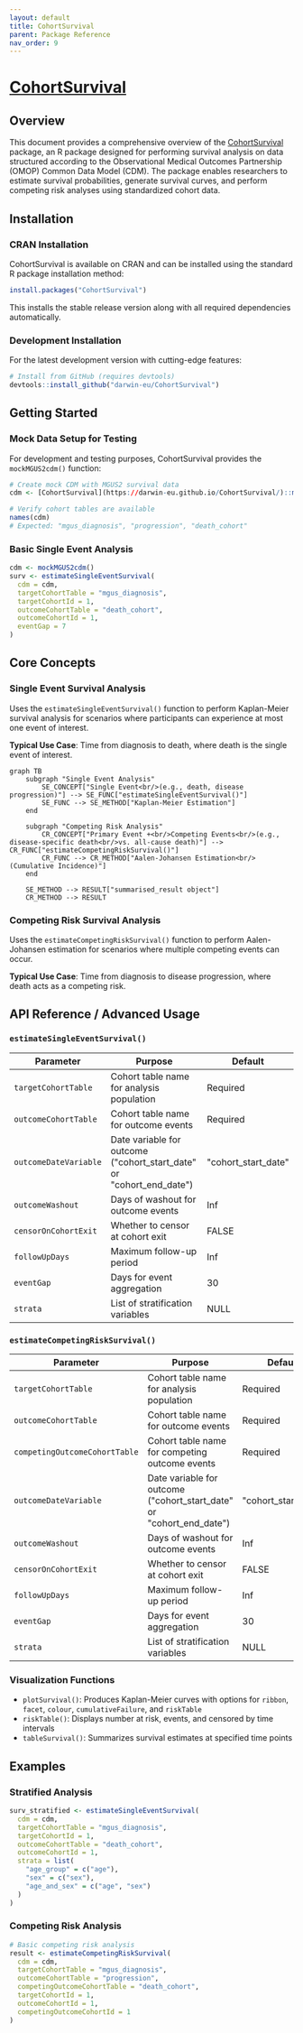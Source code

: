 ```yaml
---
layout: default
title: CohortSurvival
parent: Package Reference
nav_order: 9
---
```


# [CohortSurvival](https://darwin-eu-dev.github.io/CohortSurvival/)

## Overview

This document provides a comprehensive overview of the [CohortSurvival](https://darwin-eu-dev.github.io/CohortSurvival/) package, an R package designed for performing survival analysis on data structured according to the Observational Medical Outcomes Partnership (OMOP) Common Data Model (CDM). The package enables researchers to estimate survival probabilities, generate survival curves, and perform competing risk analyses using standardized cohort data.

## Installation

### CRAN Installation

CohortSurvival is available on CRAN and can be installed using the standard R package installation method:

```r
install.packages("CohortSurvival")
```

This installs the stable release version along with all required dependencies automatically.

### Development Installation

For the latest development version with cutting-edge features:

```r
# Install from GitHub (requires devtools)
devtools::install_github("darwin-eu/CohortSurvival")
```

## Getting Started

### Mock Data Setup for Testing

For development and testing purposes, CohortSurvival provides the `mockMGUS2cdm()` function:

```r
# Create mock CDM with MGUS2 survival data
cdm <- [CohortSurvival](https://darwin-eu.github.io/CohortSurvival/)::mockMGUS2cdm()

# Verify cohort tables are available
names(cdm)
# Expected: "mgus_diagnosis", "progression", "death_cohort"
```

### Basic Single Event Analysis

```r
cdm <- mockMGUS2cdm()
surv <- estimateSingleEventSurvival(
  cdm = cdm,
  targetCohortTable = "mgus_diagnosis",
  targetCohortId = 1,
  outcomeCohortTable = "death_cohort",
  outcomeCohortId = 1,
  eventGap = 7
)
```

## Core Concepts

### Single Event Survival Analysis

Uses the `estimateSingleEventSurvival()` function to perform Kaplan-Meier survival analysis for scenarios where participants can experience at most one event of interest.

**Typical Use Case**: Time from diagnosis to death, where death is the single event of interest.

```mermaid
graph TB
    subgraph "Single Event Analysis"
        SE_CONCEPT["Single Event<br/>(e.g., death, disease progression)"] --> SE_FUNC["estimateSingleEventSurvival()"]
        SE_FUNC --> SE_METHOD["Kaplan-Meier Estimation"]
    end

    subgraph "Competing Risk Analysis"
        CR_CONCEPT["Primary Event +<br/>Competing Events<br/>(e.g., disease-specific death<br/>vs. all-cause death)"] --> CR_FUNC["estimateCompetingRiskSurvival()"]
        CR_FUNC --> CR_METHOD["Aalen-Johansen Estimation<br/>(Cumulative Incidence)"]
    end

    SE_METHOD --> RESULT["summarised_result object"]
    CR_METHOD --> RESULT
```

### Competing Risk Survival Analysis

Uses the `estimateCompetingRiskSurvival()` function to perform Aalen-Johansen estimation for scenarios where multiple competing events can occur.

**Typical Use Case**: Time from diagnosis to disease progression, where death acts as a competing risk.

## API Reference / Advanced Usage

### `estimateSingleEventSurvival()`

| Parameter | Purpose | Default |
| --- | --- | --- |
| `targetCohortTable`| Cohort table name for analysis population| Required |
| `outcomeCohortTable`| Cohort table name for outcome events| Required |
| `outcomeDateVariable`| Date variable for outcome ("cohort_start_date" or "cohort_end_date")| "cohort_start_date" |
| `outcomeWashout`| Days of washout for outcome events| Inf |
| `censorOnCohortExit`| Whether to censor at cohort exit| FALSE |
| `followUpDays`| Maximum follow-up period| Inf |
| `eventGap`| Days for event aggregation| 30 |
| `strata`| List of stratification variables| NULL |

### `estimateCompetingRiskSurvival()`

| Parameter | Purpose | Default |
| --- | --- | --- |
| `targetCohortTable`| Cohort table name for analysis population| Required |
| `outcomeCohortTable`| Cohort table name for outcome events| Required |
| `competingOutcomeCohortTable`| Cohort table name for competing outcome events| Required |
| `outcomeDateVariable`| Date variable for outcome ("cohort_start_date" or "cohort_end_date")| "cohort_start_date" |
| `outcomeWashout`| Days of washout for outcome events| Inf |
| `censorOnCohortExit`| Whether to censor at cohort exit| FALSE |
| `followUpDays`| Maximum follow-up period| Inf |
| `eventGap`| Days for event aggregation| 30 |
| `strata`| List of stratification variables| NULL |

### Visualization Functions

- `plotSurvival()`: Produces Kaplan-Meier curves with options for `ribbon`, `facet`, `colour`, `cumulativeFailure`, and `riskTable`
- `riskTable()`: Displays number at risk, events, and censored by time intervals
- `tableSurvival()`: Summarizes survival estimates at specified time points

## Examples

### Stratified Analysis

```r
surv_stratified <- estimateSingleEventSurvival(
  cdm = cdm,
  targetCohortTable = "mgus_diagnosis",
  targetCohortId = 1,
  outcomeCohortTable = "death_cohort",
  outcomeCohortId = 1,
  strata = list(
    "age_group" = c("age"),
    "sex" = c("sex"),
    "age_and_sex" = c("age", "sex")
  )
)
```

### Competing Risk Analysis

```r
# Basic competing risk analysis
result <- estimateCompetingRiskSurvival(
  cdm = cdm,
  targetCohortTable = "mgus_diagnosis",
  outcomeCohortTable = "progression",
  competingOutcomeCohortTable = "death_cohort",
  targetCohortId = 1,
  outcomeCohortId = 1,
  competingOutcomeCohortId = 1
)
```
